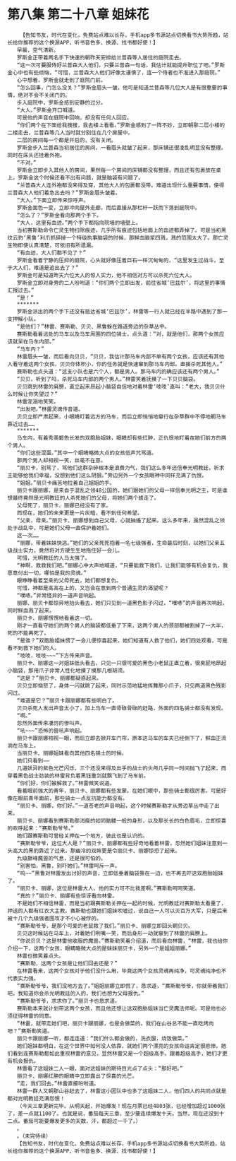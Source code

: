 # 第八集 第二十八章 姐妹花
        【告知书友，时代在变化，免费站点难以长存，手机app多书源站点切换看书大势所趋，站长给你推荐的这个换源APP，听书音色多、换源、找书都好使！】
       早晨，空气清新。
       罗斯金正带着两名手下快速的朝昨天安排给兰普森等人居住的庭院走去。
       “这一次可要服侍好兰普森大人他们，只要兰普森一句话，我估计就能提升职位了吧。”罗斯金心中也有些烦恼，“可惜，兰普森大人他们好像太谨慎了，连一个侍者也不准进入那庭院。”
       心中想着，罗斯金就走到了庭院门前。
       “怎么回事，门怎么没关？”罗斯金眉头一皱，他可是知道兰普森等几位大人是有很重要的事情，绝对不会不关闭门的。
       步入庭院中，罗斯金感到安静的过分。
       “大人。”罗斯金开口喊道。
       可是他的声音在庭院中回响，却没有任何人回应。
       “你们两个在下面给我搜搜，我去楼上看看。”罗斯金感到了一阵不妙，立即朝那二层小楼的二楼走去，兰普森等几人当时就分别住在几个房屋中。
       二层的房间每一个都是开启的，没有关闭。
       罗斯金步入兰普森当初居住的房间，一看眉头就皱了起来，那床铺还很凌乱明显没有整理。同时在床头还挂着外袍。
       “不对。”
       罗斯金立即步入其他人的房间，果然每一个房间的床铺都没有整理，而且还有包裹放在桌上。罗斯金这个时候还看不出有问题，就是脑袋有问题了。
       “兰普森大人连外袍都没来得及穿，其他大人的包裹都没带。难道出现什么重要事情，使得兰普森大人他们着急出去吗？”罗斯金眉头皱着。
       “大人。”下面立即传来惊呼声。
       罗斯金面色一变，立即冲向屋外走廊，而后直接从那栏杆一跃而下落到庭院中。
       “怎么了？”罗斯金看向那两个手下。
       “大人，这里有血迹。”两个手下都指向院墙的墙壁上。
       当初赛斯勒命令亡灵生物扫除痕迹，几乎所有痕迹包括地面上的血迹都弄掉了。可是当初黑纹云豹‘黑鲁’利爪抓碎掉一个特级执事脑袋的时候，那鲜血脑浆四溅，溅的范围太大了。那亡灵生物即使认真清楚，可依旧有所遗漏。
       “有血迹，大人们都不见了？”
       罗斯金看着宁静的压抑的庭院，心头就好像压着巨石一样沉甸甸的，“这里发生过战斗，至于大人们，难道是追出去了？”
       罗斯金可是知道昨天六位大人的惊人实力，他不相信对方可以杀死六位大人。
       罗斯金立即对身旁的二人吩咐道：“你们两个立即出发，前往省城‘巴兹尔’，将这里的事情汇报过去。”
       “是！”
       *******
       罗斯金派出的两个手下还没有抵达省城‘巴兹尔’，林雷等一行人就已经在半路中遇到了那一支押解小队。
       “是他们？”林雷、赛斯勒、贝贝、黑鲁躲在路道旁边的杂草丛中。
       赛斯勒看着远处的马车以及马车周围的四位骑士，点头道：“对，就是他们，那两个女孩应该就呆在马车内部。”
       “马车内？”
       林雷眉头一皱，而后看向贝贝，“贝贝，我估计那马车内部不单有两个女孩，应该还有其他人看守着这两个女孩，贝贝你体积小，你的任务就是快速窜到那马车内部。直接杀死其他人。”
       赛斯勒也点头道：“这支小队也是六个人，都是男人。那马车内的确应该还有两个男人。”
       “贝贝，听到了吗，杀死马车内部的两个男人。”林雷笑着抚摸了一下贝贝脑袋。
       贝贝跳到林雷的肩膀，直立起来昂起小脑袋自信地对着林雷‘吱吱’直叫：“老大，我贝贝什么时候让你失望过？”
       林雷宠溺地笑笑。
       “出发吧。”林雷灵魂传音道。
       贝贝立即严肃起来，小眼睛盯着远方的马车，而后立即悄悄地窜行在杂草群中不停地朝马车靠近过去……
       *******
       马车内，有着秀美碧色长发的双胞胎姐妹，眼睛却有些红肿，正仇恨地盯着在她们前方的两个男人。
       “你们这些混蛋。”其中一个眼睛略微大点的女孩低声咒骂道。
       那两个男人却相视一笑，丝毫不在意。
       “丽贝卡，别骂了，骂他们这群杂碎根本是浪费力气，我们这么多年还信奉光明教廷，祈求主能够给我们幸福，没想到他们这么阴狠。”旁边另外一个女孩眼神中同样充满了仇恨。
       “姐姐。”丽贝卡痛苦地拉着自己姐姐的手。
       丽贝卡跟丽娜，是来自于混乱之领48公国的，她们跟她们的父母一样信奉光明之主，可是谁想最终竟然是光明教廷的人杀死她们的父母，将她们两个掳走了。
       父母死了，丽贝卡、丽娜已经没有了家。
       而现在，她们的未来更是一片灰暗，看不到任何希望。
       “父亲，母亲。”丽贝卡、丽娜想到自己父母，心就抽搐了起来。这么多年来，虽然混乱之领处于战乱中，可是她们父母一直保护着她们。
       这一次……
       “丽娜，带着妹妹快逃。”她们的父亲死死抱着一名七级强者，生命最后时刻，以她们父亲五级战士实力，竟然将对方硬生生地拖住好一会儿。
       可惜，光明教廷的人马太强了。
       “神啊，救救我们吧。”丽娜心中大声地喊道，“只要能救下我们，让我们能够有机会复仇，我愿意付出一切，哪怕是我的灵魂。”
       眼睁睁看着至亲的父母死去，她们都想复仇。
       可惜，神都是高高在上的，又岂会在意到两个普通生灵的渴望呢？
       “噗哧。”非常怪异的一道声音响起。
       丽娜、丽贝卡都惊异地抬头看去，她们只见到一道黑色影子闪过，“噗哧”的声音再次响起，同时鲜血溅了起来。
       丽贝卡、丽娜愣愣地看着这一切。
       刚才一直看守她们的两个男人的脑袋都低垂了下来，这两个男人的颈部都被割掉了一大半，死的不能再死了。
       “是谁？”双胞胎姐妹愣了一会儿便惊喜起来，她们知道有人救了他们，她们四处观看，可是看不到救下她们的人。
       “吱吱，吱吱~~~”下方传来声音。
       丽贝卡、丽娜这一对姐妹低头看去，只见一只很可爱的黑色小老鼠正直立着，很臭屁地昂起小脑袋，那用爪子非常人性化地摸了摸那几根胡须。
       “这是？”丽贝卡、丽娜都疑惑起来。
       贝贝立即恼怒了，身体一闪就跳了起来，同时示范地猛地挥舞那小爪子，只见两道黑色残影闪过。
       “难道是它？”丽贝卡跟丽娜都有些明白了。
       贝贝杀死人发出声音太小了，加上马车一直骨碌骨碌的赶路，外面的四名骑士都没有发现。
       “啊。”
       忽然外面传来凄厉的惨叫声。
       “吼~~~”恐怖的兽吼声响起。
       丽贝卡跟丽娜相视一眼，而后立即去掀开车门帘，原本这马车的车夫已经倒下了，鲜血正流淌在马车上。
       当丽贝卡、丽娜姐妹看向其他四名骑士的时候。
       她们只看到——
       几道妖异的紫色光芒闪烁，三个还没来得及出手的战士的头颅几乎同一时间抛飞了起来，而穿着黑色战士劲装的林雷背负着黑钰重剑就飘飞到了马车前。
       “你们好，你们被解救了。”林雷微笑说道。
       看着眼前强大的青年，丽贝卡、丽娜都有些发蒙。在她们眼中，那些骑士都很厉害。可是好像在眼前青年面前，那些骑士一点反抗能力都没有。
       “丽贝卡、丽娜，你们好。”一道苍老的声音响起，这个时候赛斯勒才从旁边草丛中走了出来。
       丽贝卡、丽娜看到赛斯勒那消瘦的如同骷髅一般的身形，以及那长长的白色眉毛，立即惊喜的欢呼起来：“赛斯勒爷爷。”
       她们跟赛斯勒可曾经关押在一个地方，彼此也是认识的。
       “赛斯勒爷爷，这位大人是？”丽贝卡、丽娜都有些好奇地看着林雷，忽然她们姐妹注意到一头高大的黑豹靠近了过来，那幽冷的双眸更是令丽贝卡、丽娜惊恐了起来。
       九级巅峰魔兽的气息，还是很可怕的。
       “别害怕，黑鲁，别吓她们。”林雷呵斥一声。
       “呜~~”黑鲁对林雷发出讨好的声音，立即低垂着脑袋靠在一边，也不再去吓这双胞胎姐妹了。
       “丽贝卡、丽娜，这位是林雷大人，他的实力可不比我差啊。”赛斯勒呵呵笑道。
       “真的？”丽贝卡、丽娜有些惊讶看向林雷。
       不是她们不相信林雷，而是当初跟赛斯勒关押在一起的时候，光明教廷对赛斯勒太看重了，押送的人都有红衣大主教。赛斯勒也跟她们姐妹吹嘘过，说自己一人可以灭百万大军，只是后来被十几个九级强者围攻才不小心被俘的。
       “赛斯勒爷爷，是那个可爱的老鼠救了我们。”丽贝卡、丽娜立即回头朝贝贝。
       贝贝这时候站在马车上，对着她们咧嘴一笑，而后身形一动就窜到了林雷的肩膀上。
       “你说贝贝？这是林雷他收服的魔兽。”赛斯勒笑着介绍道，而后看向林雷，“林雷，我也给你介绍一下，这两个女孩，眼睛略微大点的是妹妹丽贝卡，另外一个是姐姐丽娜。”
       林雷也微笑着点头。
       “赛斯勒，这两个女孩是让他们回去还是？”
       在林雷看来，这两个女孩对于他们没什么用，毕竟这两个女孩灵魂再纯净，可灵魂纯净也不代表实力强。
       “赛斯勒爷爷，我们没地方去了。”姐姐丽娜立即慌了，恳求道，“赛斯勒爷爷，你就带着我们吧。我知道你会杀光明教廷的人的，我们也想为父母报仇。”
       “赛斯勒爷爷，求求你了。”丽贝卡也恳求道。
       赛斯勒本来就计划带这两个女孩，而且他还想让这双胞胎姐妹当亡灵魔法师呢。可是他也必须征得林雷的同意。
       “林雷，就带走她们吧，丽贝卡跟丽娜，也是会做菜的。我们在山谷总不能一直吃烤肉吧？”赛斯勒笑道。
       丽贝卡跟丽娜一听，都连连道：“我们什么都会做的，洗衣服，烧饭做菜。”
       她们姐妹都明白，在这个世界中如何没人依靠，就她们两个漂亮的女孩命运肯定很悲惨。她们看到连赛斯勒都如此重视林雷的意见，显然林雷又是一个超级高手。跟着超级高手，她们才更有机会报仇。
       林雷看了这姐妹二人一眼，面对这姐妹的期待目光点了点头：“那好吧。”
       丽贝卡、丽娜红肿的眼睛中立即露出了惊喜的光芒。
       “走，我们回去。”林雷直接吩咐道。
       林雷一群人又朝那山谷赶去了，林雷这小团队中也多了这姐妹二人，他们四人的共同点就是都对光明教廷充满怨恨！
       （今天三章更新完毕。从明天起，开始爆发！现在月票已经4803张，已经增加超过1000张了，差一点就1100了。也就是说，番茄每天三章，至少要连续爆发十天。当然，现在还没到十二点。番茄可能要爆发更多的天数，汗，都超过一千了。）
       。
       。（未完待续）
       【告知书友，时代在变化，免费站点难以长存，手机app多书源站点切换看书大势所趋，站长给你推荐的这个换源APP，听书音色多、换源、找书都好使！】
